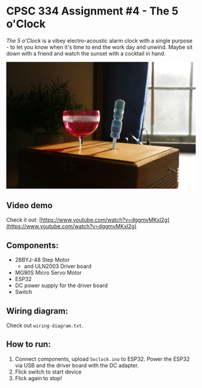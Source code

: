 # CPSC 334 Assignment #4 - The 5 o'Clock

*The 5 o'Clock* is a vibey electro-acoustic alarm clock with a single purpose - to let you know when it's time to end the work day and unwind. Maybe sit down with a friend and watch the sunset with a cocktail in hand.

![Box](readme-images/box.png)

## Video demo

Check it out: [https://www.youtube.com/watch?v=dggmvMKxl2g](https://www.youtube.com/watch?v=dggmvMKxl2g)

## Components:

- 28BYJ-48 Step Motor
    - and ULN2003 Driver board
- MG90S Micro Servo Motor
- ESP32
- DC power supply for the driver board
- Switch

## Wiring diagram:

Check out `wiring-diagram.txt`.

## How to run:

1. Connect components, upload `5oclock.ino` to ESP32. Power the ESP32 via USB and the driver board with the DC adapter.
2. Flick switch to start device
3. Flick again to stop!